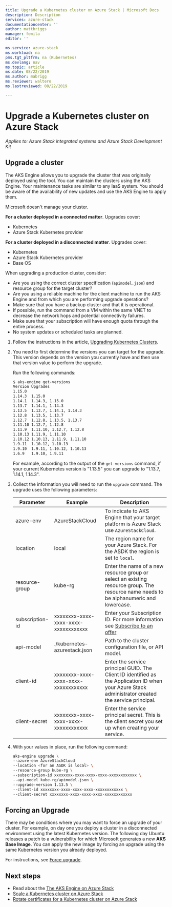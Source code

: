 ```yaml
---
title: Upgrade a Kubernetes cluster on Azure Stack | Microsoft Docs
description: Description
services: azure-stack
documentationcenter: ''
author: mattbriggs
manager: femila
editor: ''

ms.service: azure-stack
ms.workload: na
pms.tgt_pltfrm: na (Kubernetes)
ms.devlang: nav
ms.topic: article
ms.date: 08/22/2019
ms.author: mabrigg
ms.reviewer: waltero
ms.lastreviewed: 08/22/2019

---
```


# Upgrade a Kubernetes cluster on Azure Stack

*Applies to: Azure Stack integrated systems and Azure Stack Development Kit*

## Upgrade a cluster

The AKS Engine allows you to upgrade the cluster that was originally deployed using the tool. You can maintain the clusters using the AKS Engine. Your maintenance tasks are similar to any IaaS system. You should be aware of the availability of new updates and use the AKS Engine to apply them. 

Microsoft doesn't manage your cluster.

**For a cluster deployed in a connected matter**. Upgrades cover:

-   Kubernetes
-   Azure Stack Kubernetes provider

**For a cluster deployed in a disconnected matter**. Upgrades cover:

-   Kubernetes
-   Azure Stack Kubernetes provider
-   Base OS

When upgrading a production cluster, consider:

-   Are you using the correct cluster specification (`apimodel.json`) and resource group for the target cluster?
-   Are you using a reliable machine for the client machine to run the AKS Engine and from which you are performing upgrade operations?
-   Make sure that you have a backup cluster and that it is operational.
-   If possible, run the command from a VM within the same VNET to decrease the network hops and potential connectivity failures.
-   Make sure that your subscription will have enough quota through the entire process.
-   No system updates or scheduled tasks are planned.

1. Follow the instructions in the article, [Upgrading Kubernetes Clusters](https://github.com/Azure/aks-engine/blob/master/docs/topics/upgrade.md). 
2. You need to first determine the versions you can target for the upgrade. This version depends on the version you currently have and then use that version value to perform the upgrade.

    Run the following commands:

    ```bash  
    $ aks-engine get-versions
    Version Upgrades
    1.15.0
    1.14.3  1.15.0
    1.14.1  1.14.3, 1.15.0
    1.13.7  1.14.1, 1.14.3
    1.13.5  1.13.7, 1.14.1, 1.14.3
    1.12.8  1.13.5, 1.13.7
    1.12.7  1.12.8, 1.13.5, 1.13.7
    1.11.10 1.12.7, 1.12.8
    1.11.9  1.11.10, 1.12.7, 1.12.8
    1.10.13 1.11.9, 1.11.10
    1.10.12 1.10.13, 1.11.9, 1.11.10
    1.9.11  1.10.12, 1.10.13
    1.9.10  1.9.11, 1.10.12, 1.10.13
    1.6.9   1.9.10, 1.9.11
    ```

    For example, according to the output of the `get-versions` command, if your current Kubernetes version is "1.13.5" you can upgrade to "1.13.7, 1.14.1, 1.14.3".

3. Collect the information you will need to run the `upgrade` command. The upgrade uses the following parameters:

    | Parameter | Example | Description |
    | --- | --- | --- |
    | azure-env | AzureStackCloud | To indicate to AKS Engine that your target platform is Azure Stack use `AzureStackCloud`. |
    | location | local | The region name for your Azure Stack. For the ASDK the region is set to `local`. |
    | resource-group | kube-rg | Enter the name of a new resource group or select an existing resource group. The resource name needs to be alphanumeric and lowercase. |
    | subscription-id | xxxxxxxx-xxxx-xxxx-xxxx-xxxxxxxxxxxx | Enter your Subscription ID. For more information see [Subscribe to an offer](https://docs.microsoft.com/azure-stack/user/azure-stack-subscribe-services#subscribe-to-an-offer) |
    | api-model | ./kubernetes-azurestack.json | Path to the cluster configuration file, or API model. |
    | client-id | xxxxxxxx-xxxx-xxxx-xxxx-xxxxxxxxxxxx | Enter the service principal GUID. The Client ID identified as the Application ID when your Azure Stack administrator created the service principal. |
    | client-secret | xxxxxxxx-xxxx-xxxx-xxxx-xxxxxxxxxxxx | Enter the service principal secret. This is the client secret you set up when creating your service. |


4. With your values in place, run the following command:

    ```bash  
    aks-engine upgrade \
    --azure-env AzureStackCloud   
    --location <for an ASDK is local> \
    --resource-group kube-rg \
    --subscription-id xxxxxxxx-xxxx-xxxx-xxxx-xxxxxxxxxxxx \
    --api-model kube-rg/apimodel.json \
    --upgrade-version 1.13.5 \
    --client-id xxxxxxxx-xxxx-xxxx-xxxx-xxxxxxxxxxxx \
    --client-secret xxxxxxxx-xxxx-xxxx-xxxx-xxxxxxxxxxxx
    ```

## Forcing an Upgrade

There may be conditions where you may want to force an upgrade of your cluster. For example, on day one you deploy a cluster in a disconnected environment using the latest Kubernetes version. The following day Ubuntu releases a patch to a vulnerability for which Microsoft generates a new **AKS Base Image**. You can apply the new image by forcing an upgrade using the same Kubernetes version you already deployed.

For instructions, see [Force upgrade](https://github.com/Azure/aks-engine/blob/master/docs/topics/upgrade.md#force-upgrade).

## Next steps

- Read about the [The AKS Engine on Azure Stack](azure-stack-kubernetes-aks-engine-overview.md)
- [Scale a Kubernetes cluster on Azure Stack](azure-stack-kubernetes-aks-engine-scale.md)
- [Rotate certificates for a Kubernetes cluster on Azure Stack](azure-stack-kubernetes-aks-engine-cert-rotate.md)